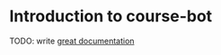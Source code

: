 # Introduction to course-bot

TODO: write [great documentation](http://jacobian.org/writing/what-to-write/)
